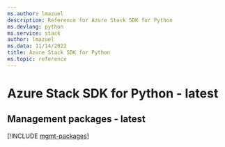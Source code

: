 ```yaml
---
ms.author: lmazuel
description: Reference for Azure Stack SDK for Python
ms.devlang: python
ms.service: stack
author: lmazuel
ms.data: 11/14/2022
title: Azure Stack SDK for Python
ms.topic: reference
---
```

# Azure Stack SDK for Python - latest

## Management packages - latest
[!INCLUDE [mgmt-packages](stack-mgmt-index.md)]